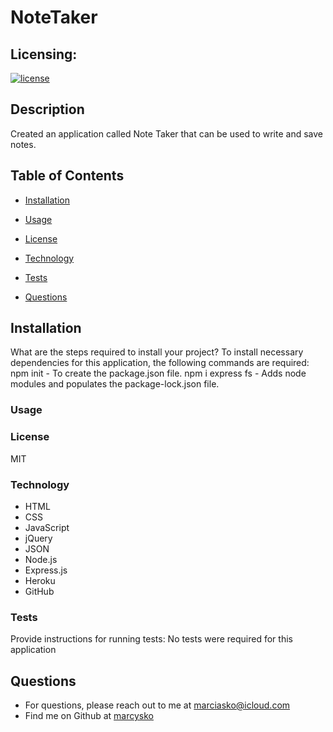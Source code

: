 # NoteTaker


## Licensing:
  [![license](https://img.shields.io/badge/license-MIT-yellow)](https://shields.io)

## Description
Created an application called Note Taker that can be used to write and save notes. 
## Table of Contents
  * [Installation](#Installation)
  * [Usage](#Usage)
  
  * [License](#License)
  
  * [Technology](#Technology)
  
  * [Tests](#Tests)
  
  * [Questions](#Questions)
## Installation
What are the steps required to install your project?
To install necessary dependencies for this application, the following commands are required:
npm init - To create the package.json file.
npm i express fs - Adds node modules and populates the package-lock.json file.
### Usage

### License
MIT
### Technology
- HTML 
- CSS 
- JavaScript 
- jQuery 
- JSON 
- Node.js 
- Express.js 
- Heroku 
- GitHub 

### Tests
Provide instructions for running tests:
No tests were required for this application
## Questions
* For questions, please reach out to me at marciasko@icloud.com
* Find me on Github at [marcysko](http://github.com/marcysko)
